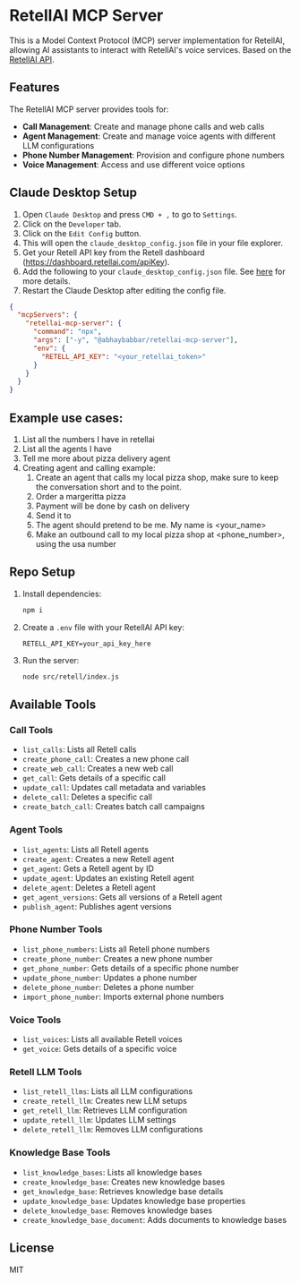 # RetellAI MCP Server

This is a Model Context Protocol (MCP) server implementation for RetellAI, allowing AI assistants to interact with RetellAI's voice services. Based on the [RetellAI API](https://docs.retellai.com/api-references/).

## Features

The RetellAI MCP server provides tools for:

- **Call Management**: Create and manage phone calls and web calls
- **Agent Management**: Create and manage voice agents with different LLM configurations
- **Phone Number Management**: Provision and configure phone numbers
- **Voice Management**: Access and use different voice options

## Claude Desktop Setup

1. Open `Claude Desktop` and press `CMD + ,` to go to `Settings`.
2. Click on the `Developer` tab.
3. Click on the `Edit Config` button.
4. This will open the `claude_desktop_config.json` file in your file explorer.
5. Get your Retell API key from the Retell dashboard (<https://dashboard.retellai.com/apiKey>).
6. Add the following to your `claude_desktop_config.json` file. See [here](https://modelcontextprotocol.io/quickstart/user) for more details.
7. Restart the Claude Desktop after editing the config file.

```json
{
  "mcpServers": {
    "retellai-mcp-server": {
      "command": "npx",
      "args": ["-y", "@abhaybabbar/retellai-mcp-server"],
      "env": {
        "RETELL_API_KEY": "<your_retellai_token>"
      }
    }
  }
}
```

## Example use cases:

1. List all the numbers I have in retellai
2. List all the agents I have
3. Tell me more about pizza delivery agent
4. Creating agent and calling example:
   1. Create an agent that calls my local pizza shop, make sure to keep the conversation short and to the point.
   2. Order a margeritta pizza
   3. Payment will be done by cash on delivery
   4. Send it to <address>
   5. The agent should pretend to be me. My name is <your_name>
   6. Make an outbound call to my local pizza shop at <phone_number>, using the usa number

## Repo Setup

1. Install dependencies:

   ```bash
   npm i
   ```

2. Create a `.env` file with your RetellAI API key:

   ```
   RETELL_API_KEY=your_api_key_here
   ```

3. Run the server:
   ```bash
   node src/retell/index.js
   ```

## Available Tools

### Call Tools

- `list_calls`: Lists all Retell calls
- `create_phone_call`: Creates a new phone call
- `create_web_call`: Creates a new web call
- `get_call`: Gets details of a specific call
- `update_call`: Updates call metadata and variables
- `delete_call`: Deletes a specific call
- `create_batch_call`: Creates batch call campaigns

### Agent Tools

- `list_agents`: Lists all Retell agents
- `create_agent`: Creates a new Retell agent
- `get_agent`: Gets a Retell agent by ID
- `update_agent`: Updates an existing Retell agent
- `delete_agent`: Deletes a Retell agent
- `get_agent_versions`: Gets all versions of a Retell agent
- `publish_agent`: Publishes agent versions

### Phone Number Tools

- `list_phone_numbers`: Lists all Retell phone numbers
- `create_phone_number`: Creates a new phone number
- `get_phone_number`: Gets details of a specific phone number
- `update_phone_number`: Updates a phone number
- `delete_phone_number`: Deletes a phone number
- `import_phone_number`: Imports external phone numbers

### Voice Tools

- `list_voices`: Lists all available Retell voices
- `get_voice`: Gets details of a specific voice

### Retell LLM Tools

- `list_retell_llms`: Lists all LLM configurations
- `create_retell_llm`: Creates new LLM setups
- `get_retell_llm`: Retrieves LLM configuration
- `update_retell_llm`: Updates LLM settings
- `delete_retell_llm`: Removes LLM configurations

### Knowledge Base Tools

- `list_knowledge_bases`: Lists all knowledge bases
- `create_knowledge_base`: Creates new knowledge bases
- `get_knowledge_base`: Retrieves knowledge base details
- `update_knowledge_base`: Updates knowledge base properties
- `delete_knowledge_base`: Removes knowledge bases
- `create_knowledge_base_document`: Adds documents to knowledge bases

## License

MIT
